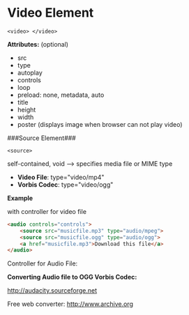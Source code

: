 # Video Element

`<video> </video>`

**Attributes:** (optional)

- src
- type 
- autoplay 
- controls
- loop
- preload: none, metadata, auto
- title 
- height
- width
- poster (displays image when browser can not play video)

###Source Element###

`<source>`

self-contained, void --> specifies media file or MIME type
- **Video File**: type="video/mp4"
- **Vorbis Codec**: type="video/ogg"


**Example**

with controller for video file

```html
<audio controls="controls">
    <source src="musicfile.mp3" type="audio/mpeg">
    <source src="musicfile.ogg" type="audio/ogg">
    <a href="musicfile.mp3">Download this file</a>
</audio>
```

Controller for Audio File: 

[](codepen://Kaatje/GobeEm)


**Converting Audio file to OGG Vorbis Codec:**

http://audacity.sourceforge.net

Free web converter: http://www.archive.org



